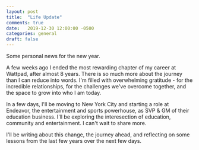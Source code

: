 ```yaml
---
layout: post
title:  "Life Update"
comments: true
date:   2019-12-30 12:00:00 -0500
categories: general
draft: false
---
```


Some personal news for the new year.

A few weeks ago I ended the most rewarding chapter of my career at Wattpad, after almost 8 years. There is so much more about the journey than I can reduce into words. I'm filled with overwhelming gratitude - for the incredible relationships, for the challenges we've overcome together, and the space to grow into who I am today.

In a few days, I'll be moving to New York City and starting a role at Endeavor, the entertainment and sports powerhouse, as SVP & GM of their education business. I'll be exploring the interesection of education, community and entertainment. I can't wait to share more.

I'll be writing about this change, the journey ahead, and reflecting on some lessons from the last few years over the next few days. 